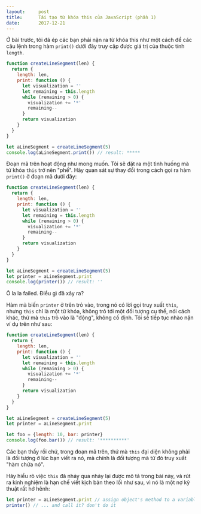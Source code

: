 ```yaml
---
layout:     post
title:      Tái tạo từ khóa this của JavaScript (phần 1)
date:       2017-12-21
---
```


Ở bài trước, tôi đã ép các bạn phải nặn ra từ khóa this như một cách để các câu lệnh 
trong hàm `print()` dưới đây truy cập được giá trị của thuộc tính `length`. 

```javascript
function createLineSegment(len) {
  return {
    length: len,
    print: function () {
      let visualization = ''
      let remaining = this.length
      while (remaining > 0) {
        visualization += '*'
        remaining--
      }
      return visualization
    }
  }
}

let aLineSegment = createLineSegment(5)
console.log(aLineSegment.print()) // result: *****
```

Đoạn mã trên hoạt động như mong muốn. Tôi sẽ đặt ra một tình huống mà từ khóa `this` 
trở nên "phế". Hãy quan sát sự thay đổi trong cách gọi ra hàm `print()` ở đoạn mã dưới
đây:

```javascript
function createLineSegment(len) {
  return {
    length: len,
    print: function () {
      let visualization = ''
      let remaining = this.length
      while (remaining > 0) {
        visualization += '*'
        remaining--
      }
      return visualization
    }
  }
}

let aLineSegment = createLineSegment(5)
let printer = aLineSegment.print
console.log(printer()) // result: ''
```

Ô la la failed. Điều gì đã xảy ra?

Hàm mà biến `printer` ở trên trỏ vào, trong nó có lời gọi truy xuất `this`, nhưng `this`
chỉ là một từ khóa, không trỏ tới một đối tượng cụ thể, nói cách khác, thứ mà `this` trỏ
vào là "động", không cố định. Tôi sẽ tiếp tục nhào nặn ví dụ trên như sau:

```javascript
function createLineSegment(len) {
  return {
    length: len,
    print: function () {
      let visualization = ''
      let remaining = this.length
      while (remaining > 0) {
        visualization += '*'
        remaining--
      }
      return visualization
    }
  }
}

let aLineSegment = createLineSegment(5)
let printer = aLineSegment.print

let foo = {length: 10, bar: printer}
console.log(foo.bar()) // result: '**********'
```

Các bạn thấy rồi chứ, trong đoạn mã trên, thứ mà `this` đại diện không phải là đối tượng
ở lúc bạn viết ra nó, mà chính là đối tượng mà từ đó truy xuất "hàm chứa nó".

Hãy hiểu rõ việc `this` đã nhảy qua nhảy lại được mô tả trong bài này, và rút ra kinh nghiệm
là hạn chế viết kịch bản theo lối như sau, vì nó là một nợ kỹ thuật rất hớ hênh:

```javascript
let printer = aLineSegment.print // assign object's method to a variable...
printer() // ... and call it? don't do it
```
